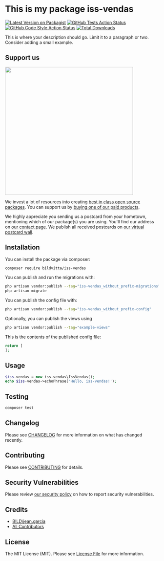 # This is my package iss-vendas

[![Latest Version on Packagist](https://img.shields.io/packagist/v/bildvitta/iss-vendas.svg?style=flat-square)](https://packagist.org/packages/bildvitta/iss-vendas)
[![GitHub Tests Action Status](https://img.shields.io/github/workflow/status/bildvitta/iss-vendas/run-tests?label=tests)](https://github.com/bildvitta/iss-vendas/actions?query=workflow%3Arun-tests+branch%3Amain)
[![GitHub Code Style Action Status](https://img.shields.io/github/workflow/status/bildvitta/iss-vendas/Check%20&%20fix%20styling?label=code%20style)](https://github.com/bildvitta/iss-vendas/actions?query=workflow%3A"Check+%26+fix+styling"+branch%3Amain)
[![Total Downloads](https://img.shields.io/packagist/dt/bildvitta/iss-vendas.svg?style=flat-square)](https://packagist.org/packages/bildvitta/iss-vendas)

This is where your description should go. Limit it to a paragraph or two. Consider adding a small example.

## Support us

[<img src="https://github-ads.s3.eu-central-1.amazonaws.com/iss-vendas.jpg?t=1" width="419px" />](https://spatie.be/github-ad-click/iss-vendas)

We invest a lot of resources into creating [best in class open source packages](https://spatie.be/open-source). You can support us by [buying one of our paid products](https://spatie.be/open-source/support-us).

We highly appreciate you sending us a postcard from your hometown, mentioning which of our package(s) you are using. You'll find our address on [our contact page](https://spatie.be/about-us). We publish all received postcards on [our virtual postcard wall](https://spatie.be/open-source/postcards).

## Installation

You can install the package via composer:

```bash
composer require bildvitta/iss-vendas
```

You can publish and run the migrations with:

```bash
php artisan vendor:publish --tag="iss-vendas_without_prefix-migrations"
php artisan migrate
```

You can publish the config file with:
```bash
php artisan vendor:publish --tag="iss-vendas_without_prefix-config"
```

Optionally, you can publish the views using

```bash
php artisan vendor:publish --tag="example-views"
```

This is the contents of the published config file:

```php
return [
];
```

## Usage

```php
$iss-vendas = new iss-vendas\IssVendas();
echo $iss-vendas->echoPhrase('Hello, iss-vendas!');
```

## Testing

```bash
composer test
```

## Changelog

Please see [CHANGELOG](CHANGELOG.md) for more information on what has changed recently.

## Contributing

Please see [CONTRIBUTING](.github/CONTRIBUTING.md) for details.

## Security Vulnerabilities

Please review [our security policy](../../security/policy) on how to report security vulnerabilities.

## Credits

- [BILD\jean.garcia](https://github.com/SOSTheBlack)
- [All Contributors](../../contributors)

## License

The MIT License (MIT). Please see [License File](LICENSE.md) for more information.
